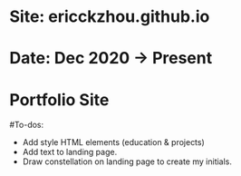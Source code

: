# Site: ericckzhou.github.io
# Date: Dec 2020 -> Present 
# Portfolio Site

#To-dos:
- Add style HTML elements (education & projects)
- Add text to landing page.
- Draw constellation on landing page to create my initials.
